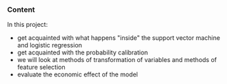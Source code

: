 ### Content
In this project:
- get acquainted with what happens "inside" the support vector machine and logistic regression
- get acquainted with the probability calibration
- we will look at methods of transformation of variables and methods of feature selection
- evaluate the economic effect of the model
